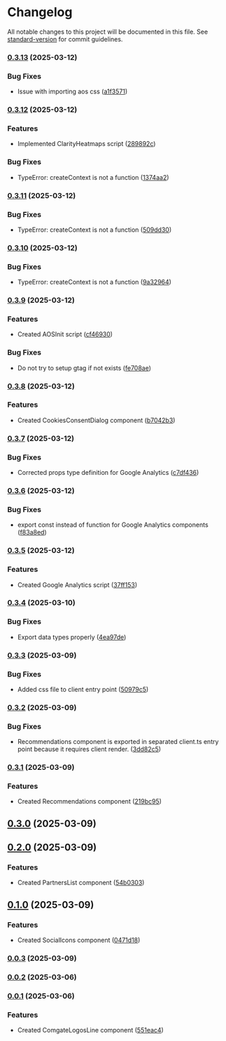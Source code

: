 # Changelog

All notable changes to this project will be documented in this file. See [standard-version](https://github.com/conventional-changelog/standard-version) for commit guidelines.

### [0.3.13](https://github.com/cothema/sjor-framework/compare/v0.3.12...v0.3.13) (2025-03-12)


### Bug Fixes

* Issue with importing aos css ([a1f3571](https://github.com/cothema/sjor-framework/commit/a1f3571c7e65421e4ecf9f847d04631224337792))

### [0.3.12](https://github.com/cothema/sjor-framework/compare/v0.3.11...v0.3.12) (2025-03-12)


### Features

* Implemented ClarityHeatmaps script ([289892c](https://github.com/cothema/sjor-framework/commit/289892c4e026637a3ccb71af70c440446407235a))


### Bug Fixes

* TypeError: createContext is not a function ([1374aa2](https://github.com/cothema/sjor-framework/commit/1374aa266333c5e36ca4b96f3c38a1830ee7319a))

### [0.3.11](https://github.com/cothema/sjor-framework/compare/v0.3.10...v0.3.11) (2025-03-12)


### Bug Fixes

* TypeError: createContext is not a function ([509dd30](https://github.com/cothema/sjor-framework/commit/509dd3025d688b25192ebd8186181b20f1f4ff53))

### [0.3.10](https://github.com/cothema/sjor-framework/compare/v0.3.9...v0.3.10) (2025-03-12)


### Bug Fixes

* TypeError: createContext is not a function ([9a32964](https://github.com/cothema/sjor-framework/commit/9a329641e05a843446765a3a830ba30b279ae526))

### [0.3.9](https://github.com/cothema/sjor-framework/compare/v0.3.8...v0.3.9) (2025-03-12)


### Features

* Created AOSInit script ([cf46930](https://github.com/cothema/sjor-framework/commit/cf469308207a5c4e4ddaffa0bfa75fa092be2e79))


### Bug Fixes

* Do not try to setup gtag if not exists ([fe708ae](https://github.com/cothema/sjor-framework/commit/fe708ae35d91a55131eb039b80210e93a67820e9))

### [0.3.8](https://github.com/cothema/sjor-framework/compare/v0.3.7...v0.3.8) (2025-03-12)


### Features

* Created CookiesConsentDialog component ([b7042b3](https://github.com/cothema/sjor-framework/commit/b7042b3c10ce8f96f0ff226e7409aa38d6b16898))

### [0.3.7](https://github.com/cothema/sjor-framework/compare/v0.3.6...v0.3.7) (2025-03-12)


### Bug Fixes

* Corrected props type definition for Google Analytics ([c7df436](https://github.com/cothema/sjor-framework/commit/c7df436e00bb34a2951474162d4f5d74a9b32d4c))

### [0.3.6](https://github.com/cothema/sjor-framework/compare/v0.3.5...v0.3.6) (2025-03-12)


### Bug Fixes

* export const instead of function for Google Analytics components ([f83a8ed](https://github.com/cothema/sjor-framework/commit/f83a8eda83f810614495822967ab8a521a76ca4a))

### [0.3.5](https://github.com/cothema/sjor-framework/compare/v0.3.4...v0.3.5) (2025-03-12)


### Features

* Created Google Analytics script ([37ff153](https://github.com/cothema/sjor-framework/commit/37ff153a1ad3a8984b05616860affaa48775105e))

### [0.3.4](https://github.com/cothema/sjor-framework/compare/v0.3.3...v0.3.4) (2025-03-10)


### Bug Fixes

* Export data types properly ([4ea97de](https://github.com/cothema/sjor-framework/commit/4ea97de7210908bd4617632d401ed193f4a3e638))

### [0.3.3](https://github.com/cothema/sjor-framework/compare/v0.3.2...v0.3.3) (2025-03-09)


### Bug Fixes

* Added css file to client entry point ([50979c5](https://github.com/cothema/sjor-framework/commit/50979c56209dc43b18b32929086a9dbab58283b8))

### [0.3.2](https://github.com/cothema/sjor-framework/compare/v0.3.1...v0.3.2) (2025-03-09)


### Bug Fixes

* Recommendations component is exported in separated client.ts entry point because it requires client render. ([3dd82c5](https://github.com/cothema/sjor-framework/commit/3dd82c5fdbc8543ca1c3e442e367d37ee17ac557))

### [0.3.1](https://github.com/cothema/sjor-framework/compare/v0.3.0...v0.3.1) (2025-03-09)


### Features

* Created Recommendations component ([219bc95](https://github.com/cothema/sjor-framework/commit/219bc95669dedfa08ca4155f3fdc27a1731d2f50))

## [0.3.0](https://github.com/cothema/sjor-framework/compare/v0.2.0...v0.3.0) (2025-03-09)

## [0.2.0](https://github.com/cothema/sjor-framework/compare/v0.1.0...v0.2.0) (2025-03-09)


### Features

* Created PartnersList component ([54b0303](https://github.com/cothema/sjor-framework/commit/54b03033be99b44dc3149e7a5f9ecf3d45a870c3))

## [0.1.0](https://github.com/cothema/sjor-framework/compare/v0.0.3...v0.1.0) (2025-03-09)


### Features

* Created SocialIcons component ([0471d18](https://github.com/cothema/sjor-framework/commit/0471d185b383c295b4b77e371860434eabc80af8))

### [0.0.3](https://github.com/cothema/sjor-framework/compare/v0.0.2...v0.0.3) (2025-03-09)

### [0.0.2](https://github.com/cothema/sjor-framework/compare/v0.0.1...v0.0.2) (2025-03-06)

### [0.0.1](https://github.com/cothema/sjor-framework/commit/551eac4db04dcb585aff68080d6dfe06f019f7c1) (2025-03-06)


### Features

* Created ComgateLogosLine component ([551eac4](https://github.com/cothema/sjor-framework/commit/551eac4db04dcb585aff68080d6dfe06f019f7c1))
